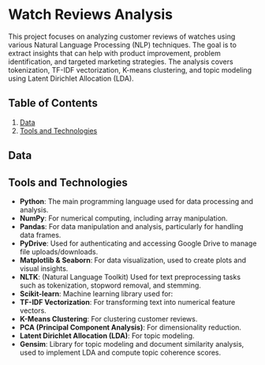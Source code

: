 # Watch Reviews Analysis

This project focuses on analyzing customer reviews of watches using various Natural Language Processing (NLP) techniques. The goal is to extract insights that can help with product improvement, problem identification, and targeted marketing strategies. The analysis covers tokenization, TF-IDF vectorization, K-means clustering, and topic modeling using Latent Dirichlet Allocation (LDA).


## Table of Contents
1. [Data](#data)
2. [Tools and Technologies](#tools-and-technologies)


## Data



## Tools and Technologies
- **Python**: The main programming language used for data processing and analysis.
- **NumPy**: For numerical computing, including array manipulation.
- **Pandas**: For data manipulation and analysis, particularly for handling data frames.
- **PyDrive**: Used for authenticating and accessing Google Drive to manage file uploads/downloads.
- **Matplotlib & Seaborn**: For data visualization, used to create plots and visual insights.
- **NLTK**: (Natural Language Toolkit) Used for text preprocessing tasks such as tokenization, stopword removal, and stemming.
- **Scikit-learn**: Machine learning library used for:
- **TF-IDF Vectorization**: For transforming text into numerical feature vectors.
- **K-Means Clustering**: For clustering customer reviews.
- **PCA (Principal Component Analysis)**: For dimensionality reduction.
- **Latent Dirichlet Allocation (LDA)**: For topic modeling.
- **Gensim**: Library for topic modeling and document similarity analysis, used to implement LDA and compute topic coherence scores.
